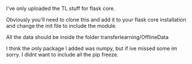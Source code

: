 I've only uploaded the TL stuff for flask core.

Obviously you'll need to clone this and add it to your flask core installation and change the init file to include the module.

All the data should be inside the folder transferlearning/OfflineData

I think the only package I added was numpy, but if ive missed some im sorry. I didnt want to include all the pip freeze.
